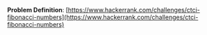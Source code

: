 **Problem Definition**:
[https://www.hackerrank.com/challenges/ctci-fibonacci-numbers](https://www.hackerrank.com/challenges/ctci-fibonacci-numbers)
